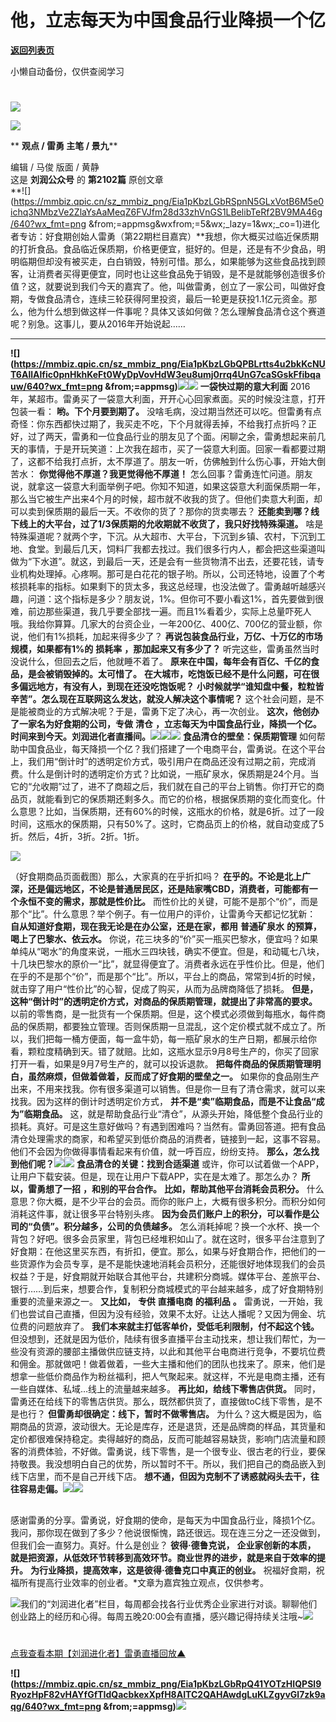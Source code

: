 # 他，立志每天为中国食品行业降损一个亿

[**返回列表页**](/gzh/刘润)

小懒自动备份，仅供查阅学习

#
![](https://mmbiz.qpic.cn/sz_mmbiz_jpg/Eia1pKbzLGbQ05rqf4tHyB6X44YvIRZf7ciayibtRy0rVSib8CQjW35A8ibcicFzDvdSceZ3wxRFa7icOhIMKPHicVnvEw/640?wx_fmt=jpeg&wxfrom;=5&wx;_lazy=1&wx;_co=1)

![](https://mmbiz.qpic.cn/sz_mmbiz_gif/Eia1pKbzLGbStaasljDBVWAHF2UsjW2ictLqFwxUjXlwgKqOca5aAMTnzlYbCCjbLhz1uLJOZvbl7SNcwYAlLLJw/640?wx_fmt=gif&from;=appmsg)

 ** **观点 / 雷勇 主笔 / 景九****

编辑 / 马俊 版面 / 黄静  
这是 **刘润公众号** 的 **第2102篇** 原创文章  
**![](https://mmbiz.qpic.cn/sz_mmbiz_png/Eia1pKbzLGbRSpnN5GLxVotB6M5e0ichq3NMbzVe2ZlaYsAaMeqZ6FVJfm28d33zhVnGS1LBelibTeRf2BV9MA46g/640?wx_fmt=png
&from;=appmsg&wxfrom;=5&wx;_lazy=1&wx;_co=1)进化者专访：好食期创始人雷勇（第22期栏目嘉宾）**我想，你大概买过临近保质期的打折食品。食品临近保质期，价格更便宜，挺好的。但是，还是有不少食品，明明临期但却没有被买走，白白销毁，特别可惜。那么，如果能够为这些食品找到顾客，让消费者买得更便宜，同时也让这些食品免于销毁，是不是就能够创造很多价值？这，就要说到我们今天的嘉宾了。他，叫做雷勇，创立了一家公司，叫做好食期，专做食品清仓，连续三轮获得阿里投资，最后一轮更是获投1.1亿元资金。那么，他为什么想到做这样一件事呢？具体又该如何做？怎么理解食品清仓这个赛道呢？别急。这事儿，要从2016年开始说起……
****
**![](https://mmbiz.qpic.cn/sz_mmbiz_png/Eia1pKbzLGbQPBLrtts4u2bkKcNUT6AllAlfic0pnHkhKeFt0WyDpVovHdW3eu8umj0rrq4UnG7caSGskFfibqauw/640?wx_fmt=png
&from;=appmsg)**![](https://mmbiz.qpic.cn/sz_mmbiz_png/Eia1pKbzLGbSRfGCibu8AM1klREZZvTe2NkYtblqmOXVHrbKHjLKojGtdR7QCfvBpveYWr08IW1NO9vojLf8M9pQ/640?wx_fmt=png&from;=appmsg&wxfrom;=5&wx;_lazy=1&wx;_co=1)![](https://mmbiz.qpic.cn/sz_mmbiz_png/Eia1pKbzLGbRSpnN5GLxVotB6M5e0ichq3W8ib1j6ILNAGbH30ThJMWXSCNTrOUPL5aQuq1dwLJc5kD8XKugySptw/640?wx_fmt=png&from;=appmsg&wxfrom;=5&wx;_lazy=1&wx;_co=1)
**一袋快过期的意大利面** 2016年，某超市。雷勇买了一袋意大利面，开开心心回家煮面。买的时候没注意，打开包装一看： **哟。下个月要到期了。**
没啥毛病，没过期当然还可以吃。但雷勇有点奇怪：你东西都快过期了，我买走不吃，下个月就得丢掉，不给我打点折吗？正好，过了两天，雷勇和一位食品行业的朋友见了个面。闲聊之余，雷勇想起来前几天的事情，于是开玩笑道：上次我在超市，买了一袋意大利面。回家一看都要过期了，这都不给我打点折，太不厚道了。朋友一听，仿佛触到什么伤心事，开始大倒苦水：
**你觉得他不厚道？我更觉得他不厚道！**
怎么回事？雷勇连忙问道。朋友说，就拿这一袋意大利面举例子吧。你知不知道，如果这袋意大利面保质期一年，那么当它被生产出来4个月的时候，超市就不收我的货了。但他们卖意大利面，却可以卖到保质期的最后一天。不收你的货了？那你的货卖哪去？
**还能卖到哪？线下线上的大平台，过了1/3保质期的允收期就不收货了，我只好找特殊渠道。**
啥是特殊渠道呢？就两个字，下沉。从大超市、大平台，下沉到乡镇、农村，下沉到工地、食堂。到最后几天，饲料厂我都去找过。我们很多行内人，都会把这些渠道叫做为“下水道”。就这，到最后一天，还是会有一些货物清不出去，还要花钱，请专业机构处理掉。心疼啊。那可是白花花的银子哟。所以，公司还特地，设置了个考核损耗率的指标。如果剩下的货太多，我这总经理，也没法做了。雷勇越听越感兴趣，问道：这个指标是多少？朋友说，1%。但你可不要小看这1%，首先要做到很难，前边那些渠道，我几乎要全部找一遍。而且1%看着少，实际上总量吓死人哦。我给你算算。几家大的台资企业，一年200亿、400亿、700亿的营业额，你说，他们有1%损耗，加起来得多少了？
**再说包装食品行业，万亿、十万亿的市场规模，如果都有1%的** **损耗率** **，那加起来又有多少了？**
听完这些，雷勇虽然当时没说什么，但回去之后，他就睡不着了。 **原来在中国，每年会有百亿、千亿的食品，是会被销毁掉的。太可惜了。**
**在大城市，吃饱饭已经不是什么问题，可在很多偏远地方，有没有人，到现在还没吃饱饭呢？**
**小时候就学“谁知盘中餐，粒粒皆辛苦”。怎么现在互联网这么发达，就没人解决这个事情呢？**
这个社会问题，是不是能被商业的方式解决呢？于是，雷勇下定了决心，再一次创业。 **这次，他创办了一家名为好食期的公司，专做** **清仓**
**，立志每天为中国食品行业，降损一个亿。**
**时间来到今天。刘润进化者直播间。**![](https://mmbiz.qpic.cn/sz_mmbiz_png/Eia1pKbzLGbStaasljDBVWAHF2UsjW2ictKs1EgAnRhUh5icsROnW3tO7cWGmPBss7LS2av6wOomCTXichISo6vHNQ/640?wx_fmt=png&from;=appmsg)![](https://mmbiz.qpic.cn/sz_mmbiz_png/Eia1pKbzLGbSRfGCibu8AM1klREZZvTe2NkYtblqmOXVHrbKHjLKojGtdR7QCfvBpveYWr08IW1NO9vojLf8M9pQ/640?wx_fmt=png&from;=appmsg&wxfrom;=5&wx;_lazy=1&wx;_co=1)![](https://mmbiz.qpic.cn/sz_mmbiz_png/Eia1pKbzLGbRSpnN5GLxVotB6M5e0ichq33SUH8ClxjWfWvVPic2ULRcia72BZkRlIgq0LlUVRDfGqSxThrFaKTAxA/640?wx_fmt=png&from;=appmsg&wxfrom;=5&wx;_lazy=1&wx;_co=1)
**食品清仓的壁垒：保质期管理**
如何帮助中国食品业，每天降损一个亿？我们搭建了一个电商平台，雷勇说。在这个平台上，我们用“倒计时”的透明定价方式，吸引用户在商品还没有过期之前，完成消费。什么是倒计时的透明定价方式？比如说，一瓶矿泉水，保质期是24个月。当它的“允收期”过了，进不了商超之后，我们就在自己的平台上销售。你打开它的商品页，就能看到它的保质期还剩多久。而它的价格，根据保质期的变化而变化。什么意思？比如，当保质期，还有60%的时候，这瓶水的价格，就是6折。过了一段时间，这瓶水的保质期，只有50%了。这时，它商品页上的价格，就自动变成了5折。然后，4折，3折。2折。1折。

![](https://mmbiz.qpic.cn/sz_mmbiz_jpg/Eia1pKbzLGbStaasljDBVWAHF2UsjW2ictePOUFdgM3qiaIpgaI8r8qJTv3eQX4Fc6773tAjY8jRe2qdl1kQ95MKA/640?wx_fmt=jpeg&from;=appmsg)

（好食期商品页面截图）那么，大家真的在乎折扣吗？
**在乎的。不论是北上广深，还是偏远地区，不论是普通居民区，还是陆家嘴CBD，消费者，可能都有一个永恒不变的需求，那就是性价比。**
而性价比的关键，可能不是那个“价”，而是那个“比”。什么意思？举个例子。有一位用户的评价，让雷勇今天都记忆犹新：
**自从知道好食期，现在我无论是在办公室，还是在家，都用** **普通矿泉水** **的预算，喝上了巴黎水、依云水。**
你说，花三块多的“价”买一瓶买巴黎水，便宜吗？如果单纯从“喝水”的角度来说，一瓶水三四块钱，确实不便宜。但是，和动辄七八块，十几块巴黎水的原价一“比”，就显得便宜了。消费者永远在乎性价比。但是，他们在乎的不是那个“价”，而是那个“比”。所以，平台上的商品，常常到4折的时候，就击穿了用户“性价比”的心智，促成了购买，从而为品牌商降低了损耗。
**但是，这种“倒计时”的透明定价方式，对商品的保质期管理，就提出了非常高的要求。**
以前的零售商，是一批货有一个保质期。但是，这个模式必须做到每瓶水，每件商品的保质期，都要独立管理。否则保质期一旦混乱，这个定价模式就不成立了。所以，我们把每一桶方便面，每一盒牛奶，每一瓶矿泉水的生产日期，都展示给你看，颗粒度精确到天。错了就赔。比如，这瓶水显示9月8号生产的，你买了回家打开一看，如果是9月7号生产的，就可以投诉退款。
**把每件商品的保质期管理明白，虽然麻烦，但做着做着，反而成了好食期的壁垒之一。**
如果你的食品刚生产出来，不用来找我。你有很多渠道可以销售。但是你一旦有了清仓需求，就可以来找我。因为这样的倒计时透明定价方式，
**并不是“卖”临期食品，而是不让食品“成为”临期食品。**
这，就是帮助食品行业“清仓”，从源头开始，降低整个食品行业的损耗。真好。可是这生意好做吗？有遇到困难吗？当然有。雷勇回答道。把有食品清仓处理需求的商家，和希望买到低价商品的消费者，链接到一起，这事不容易。他们不会因为你做得事情看起来有价值，就一呼百应，纷纷支持。
**那么，怎么找到他们呢？**![](https://mmbiz.qpic.cn/sz_mmbiz_png/Eia1pKbzLGbSRfGCibu8AM1klREZZvTe2NkYtblqmOXVHrbKHjLKojGtdR7QCfvBpveYWr08IW1NO9vojLf8M9pQ/640?wx_fmt=png&from;=appmsg&wxfrom;=5&wx;_lazy=1&wx;_co=1)![](https://mmbiz.qpic.cn/sz_mmbiz_png/Eia1pKbzLGbRSpnN5GLxVotB6M5e0ichq3QrCE5ThuTUyztaC5Qh3NJNbGoeCYZsO3Qt3NWMZj60j1bibwBX7BHpw/640?wx_fmt=png&from;=appmsg&wxfrom;=5&wx;_lazy=1&wx;_co=1)
**食品清仓的关键：找到合适渠道** 或许，你可以试着做一个APP，让用户下载安装。但是，现在让用户下载APP，实在是太难了。那怎么办？
**所以，雷勇想了一招** **，和别的平台合作。** **比如，帮助其他平台消耗会员积分。**
什么意思？你大概，是不少平台的会员。而你的账户上，大概有很多积分。而积分如何消耗这件事，就让很多平台特别头疼。
**因为会员们账户上的积分，可以看作是公司的“负债”。积分越多，公司的负债越多。**
怎么消耗掉呢？换一个水杯、换一个背包？好吧。很多会员家里，背包已经堆积如山了。就在这时，很多平台注意到了好食期：在他这里买东西，有折扣，便宜。那么，如果与好食期合作，把他们的一些货源作为会员专享，是不是能快速地消耗会员积分，还能很好地体现我们的会员权益？于是，好食期就开始联合其他平台，共建积分商城。媒体平台、差旅平台、银行……到后来，想要合作，复制积分商城模式的平台越来越多，成了好食期特别重要的流量来源之一。
**又比如，** **专供** **直播电商** **的福利品** **。**
雷勇说，一开始，我们也尝试自己直播，但因为没有经验，效果不太好。让达人播呢？又因为佣金、坑位费的问题放弃了。
**我们本来就主打低客单价，受低毛利限制，付不起这个钱。**
但没想到，还就是因为低价，陆续有很多直播平台主动找来，想让我们帮忙，为一些没有资源的腰部主播做供应链支持，以此和其他平台电商进行竞争，不要坑位费和佣金。那就做吧！做着做着，一些大主播和他们的团队也找来了。原来，他们是想拿一些低价商品作为粉丝福利，把人气聚起来。就这样，不光是电商主播，还有一些自媒体、私域…线上的流量越来越多。
**再比如，给线下零售店供货。** 同时，雷勇还在给线下的零售店供货。那么，既然都供货了，直接做toC线下零售，是不是也行？
**但雷勇却很确定：线下，暂时不做零售店。**
为什么？这大概是因为，临期商品的货源，波动很大。无论是库存，还是退货，还是品牌商的样品，其货量和定价都很难保持稳定。卖得越好的商品，反而可能越容易缺货，影响门店流量和顾客的消费体验，不好做。雷勇说，线下零售，是一个很专业、很古老的行业，要保持敬畏。我没想明白自己的优势，所以暂时不干。所以，我们把自己的商品嵌入到线下店里，而不是自己开线下店。
**想不通，但因为克制不了诱惑就闷头去干，往往容易走偏。**![](https://mmbiz.qpic.cn/sz_mmbiz_png/Eia1pKbzLGbSRfGCibu8AM1klREZZvTe2NkYtblqmOXVHrbKHjLKojGtdR7QCfvBpveYWr08IW1NO9vojLf8M9pQ/640?wx_fmt=png&from;=appmsg&wxfrom;=5&wx;_lazy=1&wx;_co=1)![](https://mmbiz.qpic.cn/sz_mmbiz_png/Eia1pKbzLGbRSpnN5GLxVotB6M5e0ichq3ViaBsI96lLZrSaYhG6K5GrSuNnonOdcWFjicCzjq1CfUuckRFEicjx5RA/640?wx_fmt=png&from;=appmsg&wxfrom;=5&wx;_lazy=1&wx;_co=1)

##

感谢雷勇的分享。雷勇说，好食期的使命，是每天为中国食品行业，降损1个亿。我问，那你现在做到了多少？他说很惭愧，路还很远。现在连三分之一还没做到，但我们会一直努力。真好。什么是创业？
**彼得·德鲁克说，** **企业家创新的本质，** **就是把资源，从低效环节转移到高效环节。商业世界的进步，就是来自于效率的提升。**
**为行业降损，提高效率，这是彼得·德鲁克口中真正的创业。** 祝福好食期，祝福所有提高行业效率的创业者。*文章为嘉宾独立观点，仅供参考。

  

![](https://mmbiz.qpic.cn/sz_mmbiz_png/Eia1pKbzLGbRHcxSv1cQ6E0wNKnAygOqPnv6ssLicKVeYgpwibNEfLfR9j7Aic3QwNlrTm8KRyYD0Wl9YhcTFUd77A/640?wx_fmt=png&from;=appmsg&wxfrom;=5&wx;_lazy=1&wx;_co=1)我们的“刘润进化者”栏目，每周都会找各行业优秀企业家进行对谈。聊聊他们创业路上的经历和心得。每周五晚20:00会有直播，感兴趣记得持续关注哦~![](https://mmbiz.qpic.cn/sz_mmbiz_png/Eia1pKbzLGbRpQ41YOTzHIQPSl9RyozHpxCdEfvpNwYYe6Kzan8vXgaPMJbkibZ7E8ublcCR358ib6BtsWy3LOaow/640?wx_fmt=png&from;=appmsg)

#
[点我查看本期【刘润进化者】雷勇直播回放▲](https://mp.weixin.qq.com/s?__biz=Mzg4NTUxOTkyNw==&mid=2247490149&idx=1&sn=57f88499a73db3e9b8a05a6249c42e72&scene=21#wechat_redirect)

  

**![](https://mmbiz.qpic.cn/sz_mmbiz_png/Eia1pKbzLGbRpQ41YOTzHIQPSl9RyozHpF82vHAYfGfTIdQacbkexXpfH8AITC2QAHAwdgLuKLZgyvGl7zk9aqg/640?wx_fmt=png
&from;=appmsg)**![](https://mmbiz.qpic.cn/sz_mmbiz_jpg/Eia1pKbzLGbRpQ41YOTzHIQPSl9RyozHp2HjHDGUQ6TlJKHHlIq1KicpruL0yvDMqQqJMO7eShvMCmdrI9ibWqeiaw/640?wx_fmt=jpeg&from;=appmsg)

